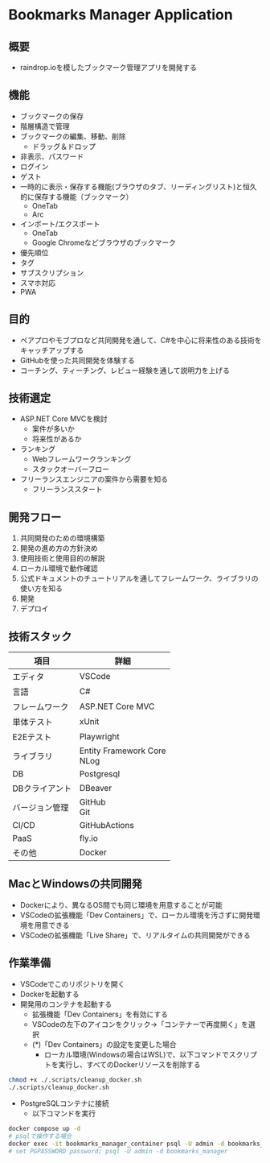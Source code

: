 # Bookmarks Manager Application

## 概要

- raindrop.ioを模したブックマーク管理アプリを開発する

## 機能

- ブックマークの保存
- 階層構造で管理
- ブックマークの編集、移動、削除
  - ドラッグ＆ドロップ
- 非表示、パスワード
- ログイン
- ゲスト
- 一時的に表示・保存する機能(ブラウザのタブ、リーディングリスト)と恒久的に保存する機能（ブックマーク）
  - OneTab
  - Arc
- インポート/エクスポート
  - OneTab
  - Google Chromeなどブラウザのブックマーク
- 優先順位
- タグ
- サブスクリプション
- スマホ対応
- PWA

## 目的

- ペアプロやモブプロなど共同開発を通して、C#を中心に将来性のある技術をキャッチアップする
- GitHubを使った共同開発を体験する
- コーチング、ティーチング、レビュー経験を通して説明力を上げる

## 技術選定

- ASP.NET Core MVCを検討
  - 案件が多いか
  - 将来性があるか
- ランキング
  - Webフレームワークランキング
  - スタックオーバーフロー
- フリーランスエンジニアの案件から需要を知る
  - フリーランススタート

## 開発フロー

1. 共同開発のための環境構築
2. 開発の進め方の方針決め
3. 使用技術と使用目的の解説
4. ローカル環境で動作確認
5. 公式ドキュメントのチュートリアルを通してフレームワーク、ライブラリの使い方を知る
6. 開発
7. デプロイ

## 技術スタック

| 項目           | 詳細                           |
| -------------- | ------------------------------ |
| エディタ       | VSCode                         |
| 言語           | C#                             |
| フレームワーク | ASP.NET Core MVC               |
| 単体テスト     | xUnit                          |
| E2Eテスト      | Playwright                     |
| ライブラリ     | Entity Framework Core</br>NLog |
| DB             | Postgresql                     |
| DBクライアント | DBeaver                        |
| バージョン管理 | GitHub</br>Git                 |
| CI/CD          | GitHubActions                  |
| PaaS           | fly.io                         |
| その他         | Docker                         |

## MacとWindowsの共同開発

- Dockerにより、異なるOS間でも同じ環境を用意することが可能
- VSCodeの拡張機能「Dev Containers」で、ローカル環境を汚さずに開発環境を用意できる
- VSCodeの拡張機能「Live Share」で、リアルタイムの共同開発ができる

## 作業準備

- VSCodeでこのリポジトリを開く
- Dockerを起動する
- 開発用のコンテナを起動する
  - 拡張機能「Dev Containers」を有効にする
  - VSCodeの左下のアイコンをクリック→「コンテナーで再度開く」を選択
  - (\*)「Dev Containers」の設定を変更した場合
    - ローカル環境(Windowsの場合はWSL)で、以下コマンドでスクリプトを実行し、すべてのDockerリソースを削除する

```bash
chmod +x ./.scripts/cleanup_docker.sh
./.scripts/cleanup_docker.sh
```

- PostgreSQLコンテナに接続
  - 以下コマンドを実行

```bash
docker compose up -d
# psqlで操作する場合
docker exec -it bookmarks_manager_container psql -U admin -d bookmarks_manager
# set PGPASSWORD password; psql -U admin -d bookmarks_manager
```
